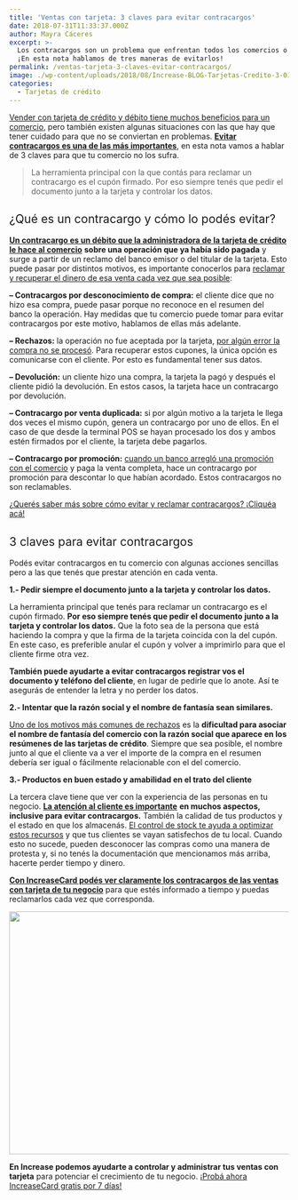 ```yaml
---
title: 'Ventas con tarjeta: 3 claves para evitar contracargos'
date: 2018-07-31T11:33:37.000Z
author: Mayra Cáceres
excerpt: >-
  Los contracargos son un problema que enfrentan todos los comercios o negocios.
  ¡En esta nota hablamos de tres maneras de evitarlos!
permalink: /ventas-tarjeta-3-claves-evitar-contracargos/
image: ./wp-content/uploads/2018/08/Increase-BLOG-Tarjetas-Credito-3-01.png
categories:
  - Tarjetas de crédito
---
```

[<span style="font-weight: 400;">Vender con tarjeta de crédito y débito tiene muchos beneficios para un comercio</span>](https://www.increasecard.com/conviene-vender-con-tarjeta-de-credito-o-no/)<span style="font-weight: 400;">, pero también existen algunas situaciones con las que hay que tener cuidado para que no se conviertan en problemas. </span>[**Evitar contracargos es una de las más importantes**](https://increasecard.com/reclamar-contracargo-tarjeta-credito/)<span style="font-weight: 400;">, en esta nota vamos a hablar de 3 claves para que tu comercio no los sufra.</span>

> La herramienta principal con la que contás para reclamar un contracargo es el cupón firmado. Por eso siempre tenés que pedir el documento junto a la tarjeta y controlar los datos.

## <span style="font-weight: 400;">¿Qué es un contracargo y cómo lo podés evitar?</span>

[**Un contracargo es un débito que la administradora de la tarjeta de crédito le hace al comercio**](https://increasecard.com/reclamar-contracargo-tarjeta-credito/) **sobre una operación que ya había sido pagada** <span style="font-weight: 400;">y surge a partir de un reclamo del banco emisor o del titular de la tarjeta. Esto puede pasar por distintos motivos, es importante conocerlos para </span>[<span style="font-weight: 400;">reclamar y recuperar el dinero de esa venta cada vez que sea posible</span>](https://increasecard.com/rechazos-y-contracargos-de-tarjeta-de-credito-como-reclamar/)<span style="font-weight: 400;">:</span>

**&#8211; Contracargos por desconocimiento de compra:** <span style="font-weight: 400;">el cliente dice que no hizo esa compra, puede pasar porque no reconoce en el resumen del banco la operación. Hay medidas que tu comercio puede tomar para evitar contracargos por este motivo, hablamos de ellas más adelante.</span>

**&#8211; Rechazos:** <span style="font-weight: 400;">la operación no fue aceptada por la tarjeta, </span>[<span style="font-weight: 400;">por algún error la compra no se procesó</span>](https://increasecard.com/como-hacer-una-venta-offline-con-tarjeta-de-credito/)<span style="font-weight: 400;">. Para recuperar estos cupones, la única opción es comunicarse con el cliente. Por esto es fundamental tener sus datos. </span>

**&#8211; Devolución:** <span style="font-weight: 400;">un cliente hizo una compra, la tarjeta la pagó y después el cliente pidió la devolución. En estos casos, la tarjeta hace un contracargo por devolución.</span>

**&#8211; Contracargo por venta duplicada:** <span style="font-weight: 400;">si por algún motivo a la tarjeta le llega dos veces el mismo cupón, genera un contracargo por uno de ellos. En el caso de que desde la terminal POS se hayan procesado los dos y ambos estén firmados por el cliente, la tarjeta debe pagarlos.</span>

**&#8211; Contracargo por promoción:** [<span style="font-weight: 400;">cuando un banco arregló una promoción con el comercio</span>](https://increasecard.com/los-comercios-y-las-tarjetas-de-credito-los-4-costos-asociados/) <span style="font-weight: 400;">y paga la venta completa, hace un contracargo por promoción para descontar lo que habían acordado. Estos contracargos no son reclamables.</span>

[<span style="font-weight: 400;">¿Querés saber más sobre cómo evitar y reclamar contracargos? ¡Cliquéa acá!</span>](https://increasecard.com/rechazos-y-contracargos-de-tarjeta-de-credito-como-reclamar/)

## <span style="font-weight: 400;">3 claves para evitar contracargos</span>

<span style="font-weight: 400;">Podés evitar contracargos en tu comercio con algunas acciones sencillas pero a las que tenés que prestar atención en cada venta.</span>

**1.- Pedir siempre el documento junto a la tarjeta y controlar los datos.**

<span style="font-weight: 400;">La herramienta principal que tenés para reclamar un contracargo es el cupón firmado. </span>**Por eso siempre tenés que pedir el documento junto a la tarjeta y controlar los datos.** <span style="font-weight: 400;">Que la foto sea de la persona que está haciendo la compra y que la firma de la tarjeta coincida con la del cupón. En este caso, es preferible anular el cupón y volver a imprimirlo para que el cliente firme otra vez.</span>

**También puede ayudarte a evitar contracargos registrar vos el documento y teléfono del cliente**<span style="font-weight: 400;">, en lugar de pedirle que lo anote. Así te asegurás de entender la letra y no perder los datos.</span>

**2.- Intentar que la razón social y el nombre de fantasía sean similares.**

[<span style="font-weight: 400;">Uno de los motivos más comunes de rechazos</span>](https://increasecard.com/rechazos-y-contracargos-de-tarjeta-de-credito-como-reclamar/) <span style="font-weight: 400;">es la </span>**dificultad para asociar el nombre de fantasía del comercio con la razón social que aparece en los resúmenes de las tarjetas de crédito**<span style="font-weight: 400;">. Siempre que sea posible, el nombre junto al que el cliente va a ver el importe de la compra en el resumen debería ser igual o fácilmente relacionable con el del comercio.</span>

**3.- Productos en buen estado y amabilidad en el trato del cliente**

<span style="font-weight: 400;">La tercera clave tiene que ver con la experiencia de las personas en tu negocio. </span>[**La atención al cliente es importante**](https://increasecard.com/la-importancia-de-la-atencion-al-clilente/) **en muchos aspectos, inclusive para evitar contracargos.** <span style="font-weight: 400;">También la calidad de tus productos y el estado en que los almacenás. </span>[<span style="font-weight: 400;">El control de stock te ayuda a optimizar estos recursos</span>](https://increasecard.com/control-stock-te-ayuda-optimizar-recursos/) <span style="font-weight: 400;">y que tus clientes se vayan satisfechos de tu local. Cuando esto no sucede, pueden desconocer las compras como una manera de protesta y, si no tenés la documentación que mencionamos más arriba, hacerte perder tiempo y dinero.</span>

[**Con IncreaseCard podés ver claramente los contracargos de las ventas con tarjeta de tu negocio**](https://increasecard.com/controla-tus-ventas-tarjeta-increasecard/) <span style="font-weight: 400;">para que estés informado a tiempo y puedas reclamarlos cada vez que corresponda. </span>

[<img class="aligncenter wp-image-4735 size-full" src="https://d1nzec96y7u1ro.cloudfront.net/wp-content/uploads/2018/08/07165336/Banner-News-01.png" alt="" width="885" height="437" srcset="https://d1nzec96y7u1ro.cloudfront.net/wp-content/uploads/2018/08/07165336/Banner-News-01.png 885w, https://d1nzec96y7u1ro.cloudfront.net/wp-content/uploads/2018/08/07165336/Banner-News-01-300x148.png 300w, https://d1nzec96y7u1ro.cloudfront.net/wp-content/uploads/2018/08/07165336/Banner-News-01-768x379.png 768w" sizes="(max-width: 885px) 100vw, 885px" />](http://bit.ly/2SNb1sJ)

**En Increase podemos ayudarte a controlar y administrar tus ventas con tarjeta** <span style="font-weight: 400;">para potenciar el crecimiento de tu negocio. </span>[<span style="font-weight: 400;">¡Probá ahora IncreaseCard gratis por 7 días!</span>](http://bit.ly/2SNb1sJ)
